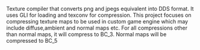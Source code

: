 Texture compiler that converts png and jpegs equivalent into DDS format. It uses GLI for loading and texconv for compression. 
This project focuses on compressing texture maps to be used in custom game engine which may include diffuse,ambient and normal maps etc.
For all compressions other than normal maps, it will compress to BC_3. Normal maps will be compressed to BC_5
